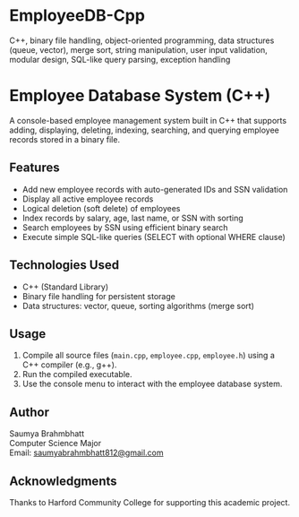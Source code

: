 # EmployeeDB-Cpp
C++, binary file handling, object-oriented programming, data structures (queue, vector), merge sort, string manipulation, user input validation, modular design, SQL-like query parsing, exception handling


# Employee Database System (C++)

A console-based employee management system built in C++ that supports adding, displaying, deleting, indexing, searching, and querying employee records stored in a binary file.

## Features

- Add new employee records with auto-generated IDs and SSN validation  
- Display all active employee records  
- Logical deletion (soft delete) of employees  
- Index records by salary, age, last name, or SSN with sorting  
- Search employees by SSN using efficient binary search  
- Execute simple SQL-like queries (SELECT with optional WHERE clause)  

## Technologies Used

- C++ (Standard Library)  
- Binary file handling for persistent storage  
- Data structures: vector, queue, sorting algorithms (merge sort)  

## Usage

1. Compile all source files (`main.cpp`, `employee.cpp`, `employee.h`) using a C++ compiler (e.g., g++).  
2. Run the compiled executable.  
3. Use the console menu to interact with the employee database system.

## Author

Saumya Brahmbhatt  
Computer Science Major  
Email: saumyabrahmbhatt812@gmail.com

## Acknowledgments

Thanks to Harford Community College for supporting this academic project.
